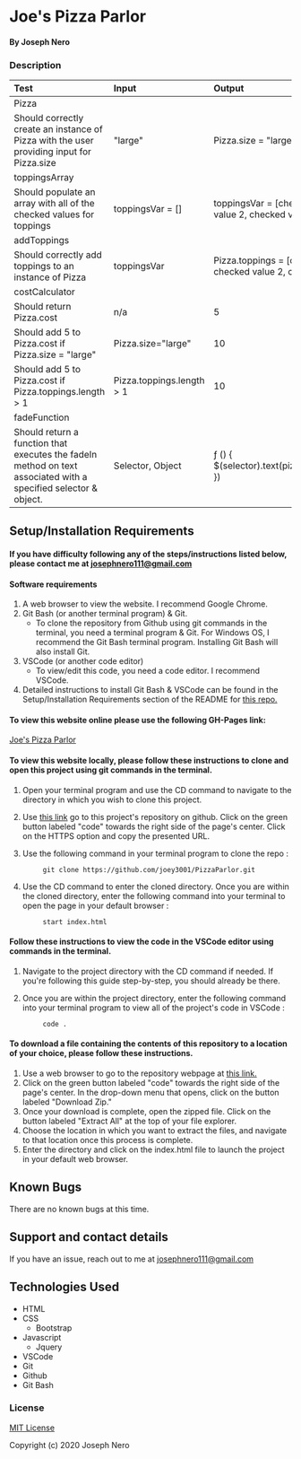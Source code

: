 # Joe's Pizza Parlor

#### 

#### By Joseph Nero 

### Description


| Test | Input | Output |
| :--------------------------- | :------------------------| :---------------- | 
| Pizza |||
| Should correctly create an instance of Pizza with the user providing input for Pizza.size | "large" | Pizza.size = "large" | 
| toppingsArray|||
| Should populate an array with all of the checked values for toppings | toppingsVar = [] | toppingsVar = [checked value 1, checked value 2, checked value 3.....]| 
| addToppings|||
| Should correctly add toppings to an instance of Pizza | toppingsVar | Pizza.toppings = [checked value 1, checked value 2, checked value 3.....]| 
| costCalculator|||
| Should return Pizza.cost | n/a | 5 | 
| Should add 5 to Pizza.cost if Pizza.size = "large" | Pizza.size="large" | 10 | 
| Should add 5 to Pizza.cost if Pizza.toppings.length > 1 | Pizza.toppings.length > 1 | 10 | 
| fadeFunction|||
| Should return a function that executes the fadeIn method on text associated with a specified selector & object. | Selector, Object | ƒ () { $(selector).text(pizzaObject.cost).fadeIn(); }) |

## Setup/Installation Requirements
#### If you have difficulty following any of the steps/instructions listed below, please contact me at josephnero111@gmail.com 

#### Software requirements 

1. A web browser to view the website. I recommend Google Chrome.
2. Git Bash (or another terminal program) & Git.  
    - To clone the repository from Github using git commands in the terminal, you need a terminal program & Git. For Windows OS, I recommend the Git Bash terminal program. Installing Git Bash will also install Git. 
3. VSCode (or another code editor)
    - To view/edit this code, you need a code editor. I recommend VSCode. 
4. Detailed instructions to install Git Bash & VSCode can be found in the Setup/Installation Requirements section of the README for [this repo.](https://github.com/joey3001/first-friday-project)

#### To view this website online please use the following GH-Pages link: 

[Joe's Pizza Parlor](https://joey3001.github.io/PizzaParlor/)

#### To view this website locally, please follow these instructions to clone and open this project using git commands in the terminal. 

1. Open your terminal program and use the CD command to navigate to the directory in which you wish to clone this project. 
2. Use [this link](https://github.com/joey3001/PizzaParlor) go to this project's repository on github. Click on the green button labeled "code" towards the right side of the page's center. Click on the HTTPS option and copy the presented URL. 
3. Use the following command in your terminal program to clone the repo :

            git clone https://github.com/joey3001/PizzaParlor.git

7. Use the CD command to enter the cloned directory. Once you are within the cloned directory, enter the following command into your terminal to open the page in your default browser : 

            start index.html 

#### Follow these instructions to view the code in the VSCode editor using commands in the terminal. 

1. Navigate to the project directory with the CD command if needed. If you're following this guide step-by-step, you should already be there. 
2. Once you are within the project directory, enter the following command into your terminal program to view all of the project's code in VSCode : 

            code . 

#### To download a file containing the contents of this repository to a location of your choice, please follow these instructions. 

1. Use a web browser to go to the repository webpage at [this link.](https://github.com/joey3001/PizzaParlor)
2. Click on the green button labeled "code" towards the right side of the page's center. In the drop-down menu that opens, click on the button labeled "Download Zip."
3. Once your download is complete, open the zipped file. Click on the button labeled "Extract All" at the top of your file explorer. 
4. Choose the location in which you want to extract the files, and navigate to that location once this process is complete. 
5. Enter the directory and click on the index.html file to launch the project in your default web browser. 

## Known Bugs

There are no known bugs at this time. 

## Support and contact details

If you have an issue, reach out to me at josephnero111@gmail.com

## Technologies Used

  * HTML 
  * CSS
    - Bootstrap
  * Javascript
    - Jquery 
  * VSCode 
  * Git
  * Github 
  * Git Bash

### License

[MIT License](https://choosealicense.com/licenses/mit/)

Copyright (c) 2020 Joseph Nero 